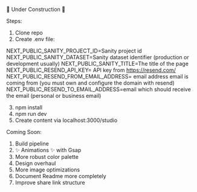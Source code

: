 🚧 Under Construction 🚧

Steps:

1. Clone repo
2. Create .env file:

NEXT_PUBLIC_SANITY_PROJECT_ID=Sanity project id
NEXT_PUBLIC_SANITY_DATASET=Sanity dataset identifier (production or development usually)
NEXT_PUBLIC_SANITY_TITLE=The title of the page
NEXT_PUBLIC_RESEND_API_KEY= API key from https://resend.com/
NEXT_PUBLIC_RESEND_FROM_EMAIL_ADDRESS= email address email is coming from (you must own and configure the domain with resend)
NEXT_PUBLIC_RESEND_TO_EMAIL_ADDRESS=email which should receive the email (personal or business email)

3. npm install
4. npm run dev
5. Create content via localhost:3000/studio

Coming Soon:

1. Build pipeline
2. ✨ Animations ✨ with Gsap
3. More robust color palette
4. Design overhaul
5. More image optimizations
6. Document Readme more completely
7. Improve share link structure
